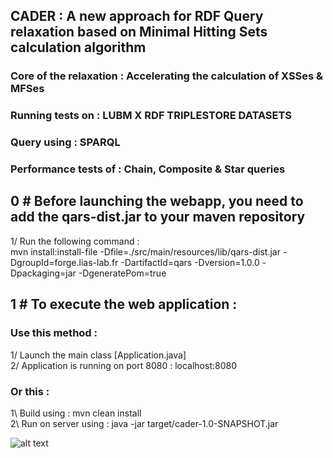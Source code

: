 ## CADER : A new approach for RDF Query relaxation based on Minimal Hitting Sets calculation algorithm

### Core of the relaxation : Accelerating the calculation of XSSes & MFSes

### Running tests on : LUBM X RDF TRIPLESTORE DATASETS
### Query using : SPARQL 
### Performance tests of : Chain, Composite & Star queries

## 0 # Before launching the webapp, you need to add the qars-dist.jar to your maven repository

1/ Run the following command :  <br />
mvn install:install-file    -Dfile=./src/main/resources/lib/qars-dist.jar    -DgroupId=forge.lias-lab.fr    -DartifactId=qars    -Dversion=1.0.0    -Dpackaging=jar    -DgeneratePom=true

## 1 # To execute the web application :

### Use this method :
1/ Launch the main class [Application.java]  <br />
2/ Application is running on port 8080 : localhost:8080  <br />

### Or this :
1\ Build using : mvn clean install  <br />
2\ Run on server using : java -jar target/cader-1.0-SNAPSHOT.jar  <br />

![alt text](https://i.ibb.co/2hjm10y/cader.png)
